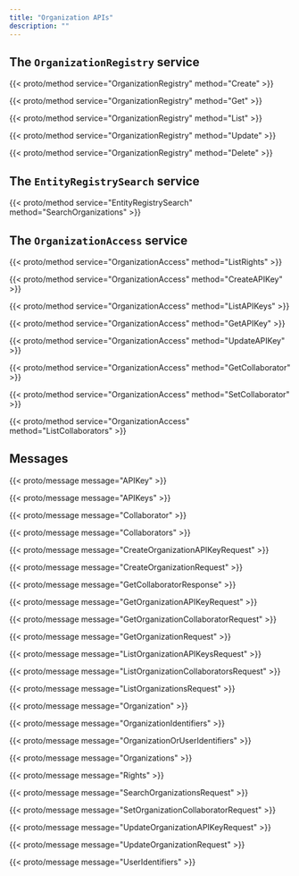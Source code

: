 ```yaml
---
title: "Organization APIs"
description: ""
---
```


## The `OrganizationRegistry` service

{{< proto/method service="OrganizationRegistry" method="Create" >}}

{{< proto/method service="OrganizationRegistry" method="Get" >}}

{{< proto/method service="OrganizationRegistry" method="List" >}}

{{< proto/method service="OrganizationRegistry" method="Update" >}}

{{< proto/method service="OrganizationRegistry" method="Delete" >}}

## The `EntityRegistrySearch` service

{{< proto/method service="EntityRegistrySearch" method="SearchOrganizations" >}}

## The `OrganizationAccess` service

{{< proto/method service="OrganizationAccess" method="ListRights" >}}

{{< proto/method service="OrganizationAccess" method="CreateAPIKey" >}}

{{< proto/method service="OrganizationAccess" method="ListAPIKeys" >}}

{{< proto/method service="OrganizationAccess" method="GetAPIKey" >}}

{{< proto/method service="OrganizationAccess" method="UpdateAPIKey" >}}

{{< proto/method service="OrganizationAccess" method="GetCollaborator" >}}

{{< proto/method service="OrganizationAccess" method="SetCollaborator" >}}

{{< proto/method service="OrganizationAccess" method="ListCollaborators" >}}

## Messages

{{< proto/message message="APIKey" >}}

{{< proto/message message="APIKeys" >}}

{{< proto/message message="Collaborator" >}}

{{< proto/message message="Collaborators" >}}

{{< proto/message message="CreateOrganizationAPIKeyRequest" >}}

{{< proto/message message="CreateOrganizationRequest" >}}

{{< proto/message message="GetCollaboratorResponse" >}}

{{< proto/message message="GetOrganizationAPIKeyRequest" >}}

{{< proto/message message="GetOrganizationCollaboratorRequest" >}}

{{< proto/message message="GetOrganizationRequest" >}}

{{< proto/message message="ListOrganizationAPIKeysRequest" >}}

{{< proto/message message="ListOrganizationCollaboratorsRequest" >}}

{{< proto/message message="ListOrganizationsRequest" >}}

{{< proto/message message="Organization" >}}

{{< proto/message message="OrganizationIdentifiers" >}}

{{< proto/message message="OrganizationOrUserIdentifiers" >}}

{{< proto/message message="Organizations" >}}

{{< proto/message message="Rights" >}}

{{< proto/message message="SearchOrganizationsRequest" >}}

{{< proto/message message="SetOrganizationCollaboratorRequest" >}}

{{< proto/message message="UpdateOrganizationAPIKeyRequest" >}}

{{< proto/message message="UpdateOrganizationRequest" >}}

{{< proto/message message="UserIdentifiers" >}}
